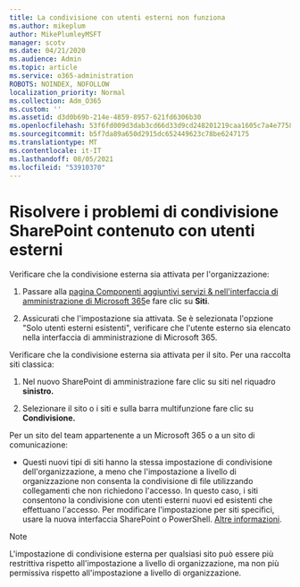 ```yaml
---
title: La condivisione con utenti esterni non funziona
ms.author: mikeplum
author: MikePlumleyMSFT
manager: scotv
ms.date: 04/21/2020
ms.audience: Admin
ms.topic: article
ms.service: o365-administration
ROBOTS: NOINDEX, NOFOLLOW
localization_priority: Normal
ms.collection: Adm_O365
ms.custom: ''
ms.assetid: d3d0b69b-214e-4859-8957-621fd6306b30
ms.openlocfilehash: 53f6fd009d3dab3cd66d33d9cd248201219caa1605c7a4e7758a5a8d720f68c2
ms.sourcegitcommit: b5f7da89a650d2915dc652449623c78be6247175
ms.translationtype: MT
ms.contentlocale: it-IT
ms.lasthandoff: 08/05/2021
ms.locfileid: "53910370"
---
```

# <a name="fix-problems-sharing-sharepoint-content-with-external-users"></a>Risolvere i problemi di condivisione SharePoint contenuto con utenti esterni

Verificare che la condivisione esterna sia attivata per l'organizzazione:
  
1. Passare alla [pagina Componenti aggiuntivi servizi &amp; nell'interfaccia di amministrazione di Microsoft 365](https://portal.office.com/adminportal/home#/Settings/ServicesAndAddIns)e fare clic su **Siti**.
    
2. Assicurati che l'impostazione sia attivata. Se è selezionata l'opzione "Solo utenti esterni esistenti", verificare che l'utente esterno sia elencato nella interfaccia di amministrazione di Microsoft 365.
    
Verificare che la condivisione esterna sia attivata per il sito. Per una raccolta siti classica:
  
1. Nel nuovo SharePoint di amministrazione fare clic su siti nel riquadro **sinistro.**
    
2. Selezionare il sito o i siti e sulla barra multifunzione fare clic su **Condivisione.**
    
Per un sito del team appartenente a un Microsoft 365 o a un sito di comunicazione:
  
- Questi nuovi tipi di siti hanno la stessa impostazione di condivisione dell'organizzazione, a meno che l'impostazione a livello di organizzazione non consenta la condivisione di file utilizzando collegamenti che non richiedono l'accesso. In questo caso, i siti consentono la condivisione con utenti esterni nuovi ed esistenti che effettuano l'accesso. Per modificare l'impostazione per siti specifici, usare la nuova interfaccia SharePoint o PowerShell. [Altre informazioni](https://go.microsoft.com/fwlink/?linkid=871863).
    
> [!NOTE]
> L'impostazione di condivisione esterna per qualsiasi sito può essere più restrittiva rispetto all'impostazione a livello di organizzazione, ma non più permissiva rispetto all'impostazione a livello di organizzazione. 
  

